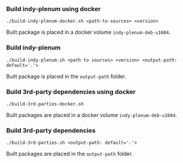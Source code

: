 ### Build indy-plenum using docker

```
./build-indy-plenum-docker.sh <path-to-sources> <version>
```
Built package is placed in a docker volume `indy-plenum-deb-u1604`. 

### Build indy-plenum

```
./build-indy-plenum.sh <path to sources> <version> <output-path: default='.'>
```

Built package is placed in the `output-path` folder.

### Build 3rd-party dependencies using docker

```
./build-3rd-parties-docker.sh
```

Built packages are placed in a docker volume `indy-plenum-deb-u1604`.

### Build 3rd-party dependencies

```
./build-3rd-parties.sh <output-path: default='.'>
```

Built packages are placed in the `output-path` folder.
